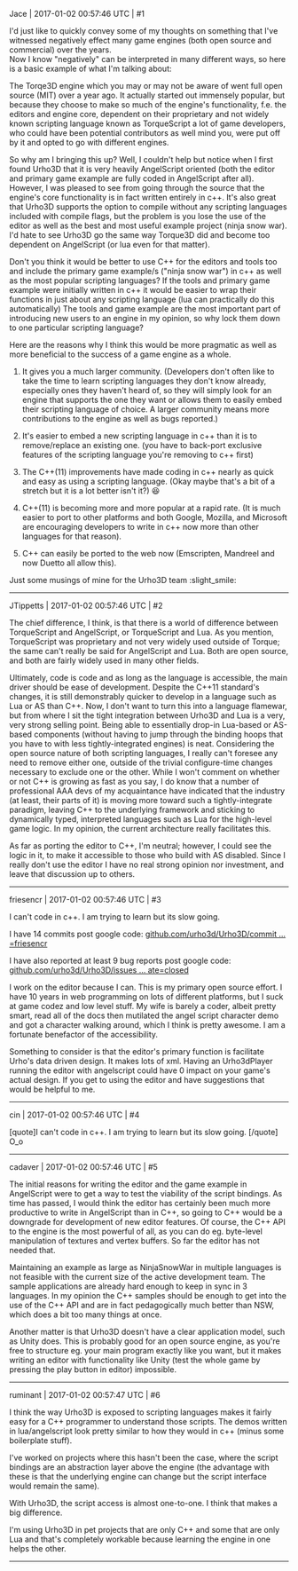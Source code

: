 Jace | 2017-01-02 00:57:46 UTC | #1

I'd just like to quickly convey some of my thoughts on something that I've witnessed negatively effect many game engines (both open source and commercial) over the years.  
Now I know "negatively" can be interpreted in many different ways, so here is a basic example of what I'm talking about:

The Torqe3D engine which you may or may not be aware of went full open source (MIT) over a year ago. It actually started out immensely popular, but because they choose to make so much of the engine's functionality, f.e. the editors and engine core, dependent on their proprietary and not widely known scripting language known as TorqueScript a lot of game developers, who could have been potential contributors as well mind you, were put off by it and opted to go with different engines. 

So why am I bringing this up? Well, I couldn't help but notice when I first found Urho3D that it is very heavily AngelScript oriented (both the editor and primary game example are fully coded in AngelScript after all). However, I was pleased to see from going through the source that the engine's core functionality is in fact written entirely in c++. It's also great that Urho3D supports the option to compile without any scripting languages included with compile flags, but the problem is you lose the use of the editor as well as the best and most useful example project (ninja snow war). I'd hate to see Urho3D go the same way Torque3D did and become too dependent on AngelScript (or lua even for that matter). 

Don't you think it would be better to use C++ for the editors and tools too and include the primary game example/s ("ninja snow war") in c++ as well as the most popular scripting languages?  If the tools and primary game example were initially written in c++ it would be easier to wrap their functions in just about any scripting language (lua can practically do this automatically) The tools and game example are the most important part of introducing new users to an engine in my opinion, so why lock them down to one particular scripting language?

Here are the reasons why I think this would be more pragmatic as well as more beneficial to the success of a game engine as a whole. 

1. It gives you a much larger community. (Developers don't often like to take the time to learn scripting languages they don't know already, especially ones they haven't heard of, so they will simply look for an engine that supports the one they want or allows them to easily embed their scripting language of choice. A larger community means more contributions to the engine as well as bugs reported.) 

2. It's easier to embed a new scripting language in c++ than it is to remove/replace an existing one. (you have to back-port  exclusive features of the scripting language you're removing to c++ first)

3. The C++(11) improvements have made coding in c++ nearly as quick and easy as using a scripting language. (Okay maybe that's a bit of a stretch but it is a lot better isn't it?)  :laughing: 

4. C++(11) is becoming more and more popular at a rapid rate. (It is much easier to port to other platforms and both Google, Mozilla, and Microsoft are encouraging developers to write in c++ now more than other languages for that reason).

5. C++ can easily be ported to the web now (Emscripten, Mandreel and now Duetto all allow this).

Just some musings of mine for the Urho3D team  :slight_smile:

-------------------------

JTippetts | 2017-01-02 00:57:46 UTC | #2

The chief difference, I think, is that there is a world of difference between TorqueScript and AngelScript, or TorqueScript and Lua. As you mention, TorqueScript was proprietary and not very widely used outside of Torque; the same can't really be said for AngelScript and Lua. Both are open source, and both are fairly widely used in many other fields.

Ultimately, code is code and as long as the language is accessible, the main driver should be ease of development. Despite the C++11 standard's changes, it is still demonstrably quicker to develop in a language such as Lua or AS than C++. Now, I don't want to turn this into a language flamewar, but from where I sit the tight integration between Urho3D and Lua is a very, very strong selling point. Being able to essentially drop-in Lua-based or AS-based components (without having to jump through the binding hoops that you have to with less tightly-integrated engines) is neat. Considering the open source nature of both scripting languages, I really can't foresee any need to remove either one, outside of the trivial configure-time changes necessary to exclude one or the other. While I won't comment on whether or not C++ is growing as fast as you say, I do know that a number of professional AAA devs of my acquaintance have indicated that the industry (at least, their parts of it) is moving more toward such a tightly-integrate paradigm, leaving C++ to the underlying framework and sticking to dynamically typed, interpreted languages such as Lua for the high-level game logic. In my opinion, the current architecture really facilitates this.

As far as porting the editor to C++, I'm neutral; however, I could see the logic in it, to make it accessible to those who build with AS disabled. Since I really don't use the editor I have no real strong opinion nor investment, and leave that discussion up to others.

-------------------------

friesencr | 2017-01-02 00:57:46 UTC | #3

I can't code in c++.  I am trying to learn but its slow going.  

I have 14 commits post google code: 
[github.com/urho3d/Urho3D/commit ... =friesencr](https://github.com/urho3d/Urho3D/commits?author=friesencr)

I have also reported at least 9 bug reports post google code: 
[github.com/urho3d/Urho3D/issues ... ate=closed](https://github.com/urho3d/Urho3D/issues/created_by/friesencr?direction=desc&labels=bug&page=1&sort=updated&state=closed)

I work on the editor because I can.  This is my primary open source effort.  I have 10 years in web programming on lots of different platforms, but I suck at game codez and low level stuff.  My wife is barely a coder, albeit pretty smart, read all of the docs then mutilated the angel script character demo and got a character walking around, which I think is pretty awesome.  I am a fortunate benefactor of the accessibility.

Something to consider is that the editor's primary function is facilitate Urho's data driven design.  It makes lots of xml.  Having an Urho3dPlayer running the editor with angelscript could have 0 impact on your game's actual design.  If you get to using the editor and have suggestions that would be helpful to me.

-------------------------

cin | 2017-01-02 00:57:46 UTC | #4

[quote]I can't code in c++. I am trying to learn but its slow going. [/quote]
O_o

-------------------------

cadaver | 2017-01-02 00:57:46 UTC | #5

The initial reasons for writing the editor and the game example in AngelScript were to get a way to test the viability of the script bindings. As time has passed, I would think the editor has certainly been much more productive to write in AngelScript than in C++, so going to C++ would be a downgrade for development of new editor features. Of course, the C++ API to the engine is the most powerful of all, as you can do eg. byte-level manipulation of textures and vertex buffers. So far the editor has not needed that.

Maintaining an example as large as NinjaSnowWar in multiple languages is not feasible with the current size of the active development team. The sample applications are already hard enough to keep in sync in 3 languages. In my opinion the C++ samples should be enough to get into the use of the C++ API and are in fact pedagogically much better than NSW, which does a bit too many things at once.

Another matter is that Urho3D doesn't have a clear application model, such as Unity does. This is probably good for an open source engine, as you're free to structure eg. your main program exactly like you want, but it makes writing an editor with functionality like Unity (test the whole game by pressing the play button in editor) impossible.

-------------------------

ruminant | 2017-01-02 00:57:47 UTC | #6

I think the way Urho3D is exposed to scripting languages makes it fairly easy for a C++ programmer to understand those scripts.  The demos written in lua/angelscript look pretty similar to how they would in c++ (minus some boilerplate stuff).

I've worked on projects where this hasn't been the case, where the script bindings are an abstraction layer above the engine (the advantage with these is that the underlying engine can change but the script interface would remain the same).

With Urho3D, the script access is almost one-to-one.  I think that makes a big difference.

I'm using Urho3D in pet projects that are only C++ and some that are only Lua and that's completely workable because learning the engine in one helps the other.

-------------------------

